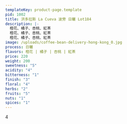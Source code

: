 ```yaml
---
templateKey: product-page.template
pid: 1002
title: 洪多拉斯 La Cueva 波旁 日曬 Lot184
description: |-
  橙花、橘子、杏桃、紅茶
  橙花、橘子、杏桃、紅茶
  橙花、橘子、杏桃、紅茶
image: /uploads/coffee-bean-delivery-hong-kong_0.jpg
process: 日曬
flavors: 橙花 | 橘子 | 杏桃 | 紅茶
price: 220
weight: 200
sweetness: "5"
acidity: "4"
bitterness: "1"
finish: "3"
floral: "4"
herbs: "2"
fruits: "5"
nuts: "1"
spices: "1"
---
```

4
